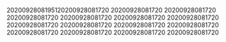 2020092808195120200928081720
20200928081720
20200928081720
20200928081720
20200928081720
20200928081720
20200928081720
20200928081720
20200928081720
20200928081720
20200928081720
20200928081720
20200928081720
20200928081720
20200928081720
